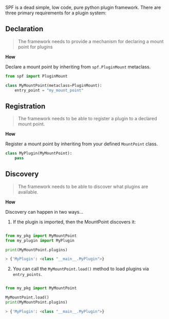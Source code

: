
SPF is a dead simple, low code, pure python plugin framework.  There are three primary requirements for a plugin system:

## Declaration

> The framework needs to provide a mechanism for declaring a mount point for plugins

**How**

Declare a mount point by inheriting from `spf.PluginMount` metaclass.

```python
from spf import PluginMount

class MyMountPoint(metaclass=PluginMount):
    entry_point = "my_mount_point"
```

## Registration

> The framework needs to be able to register a plugin to a declared mount point.

**How**

Register a mount point by inheriting from your defined `MountPoint` class.

```python
class MyPlugin(MyMountPoint):
    pass
```

## Discovery

> The framework needs to be able to discover what plugins are available.

**How**

Discovery can happen in two ways...

1. If the plugin is imported, then the MountPoint discovers it:

```python

from my_pkg import MyMountPoint
from my_plugin import MyPlugin

print(MyMountPoint.plugins)

> {'MyPlugin': <class "__main__.MyPlugin">}
```
2. You can call the `MyMountPoint.load()` method to load plugins via `entry_points`.

```python

from my_pkg import MyMountPoint

MyMountPoint.load()
print(MyMountPoint.plugins)

> {'MyPlugin': <class "__main__.MyPlugin">}
```